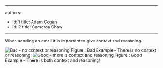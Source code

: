 

---
authors:
  - id: 1
    title: Adam Cogan
  - id: 2
    title: Cameron Shaw
---




<span class='intro'> When sending an email it is important to give context and reasoning.
 </span>

  <img src="/PublishingImages/BadContextReasoning.GIF" alt="Bad - no context or reasoning" class="ms-rteCustom-ImageArea" /> <span class="ms-rteCustom-FigureBad">Figure &#58;&#160;Bad Example - There is no context or reasoning!</span> <img src="/PublishingImages/GoodContextReasoning.jpg" alt="Good - there is context and reasoning" class="ms-rteCustom-ImageArea" /> <span class="ms-rteCustom-FigureGood">Figure &#58;&#160;Good Example - There is both context and reasoning!</span>



